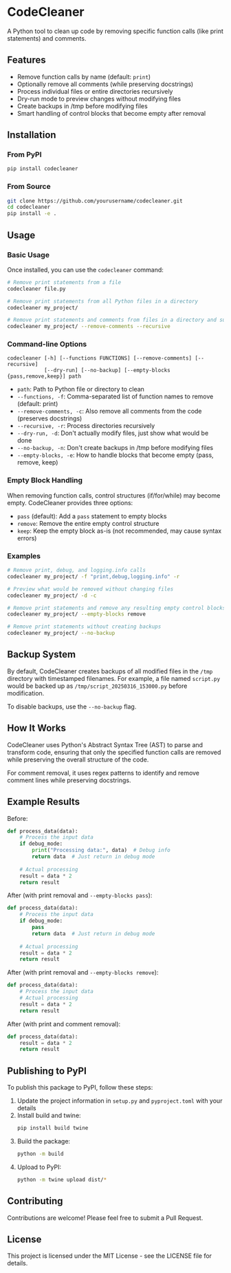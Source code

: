 # CodeCleaner

A Python tool to clean up code by removing specific function calls (like print statements) and comments.

## Features

- Remove function calls by name (default: `print`)
- Optionally remove all comments (while preserving docstrings)
- Process individual files or entire directories recursively
- Dry-run mode to preview changes without modifying files
- Create backups in /tmp before modifying files
- Smart handling of control blocks that become empty after removal

## Installation

### From PyPI

```bash
pip install codecleaner
```

### From Source

```bash
git clone https://github.com/yourusername/codecleaner.git
cd codecleaner
pip install -e .
```

## Usage

### Basic Usage

Once installed, you can use the `codecleaner` command:

```bash
# Remove print statements from a file
codecleaner file.py

# Remove print statements from all Python files in a directory
codecleaner my_project/

# Remove print statements and comments from files in a directory and subdirectories
codecleaner my_project/ --remove-comments --recursive
```

### Command-line Options

```
codecleaner [-h] [--functions FUNCTIONS] [--remove-comments] [--recursive] 
            [--dry-run] [--no-backup] [--empty-blocks {pass,remove,keep}] path
```

- `path`: Path to Python file or directory to clean
- `--functions, -f`: Comma-separated list of function names to remove (default: print)
- `--remove-comments, -c`: Also remove all comments from the code (preserves docstrings)
- `--recursive, -r`: Process directories recursively
- `--dry-run, -d`: Don't actually modify files, just show what would be done
- `--no-backup, -n`: Don't create backups in /tmp before modifying files
- `--empty-blocks, -e`: How to handle blocks that become empty (pass, remove, keep)

### Empty Block Handling

When removing function calls, control structures (if/for/while) may become empty. CodeCleaner provides three options:

- `pass` (default): Add a `pass` statement to empty blocks
- `remove`: Remove the entire empty control structure
- `keep`: Keep the empty block as-is (not recommended, may cause syntax errors)

### Examples

```bash
# Remove print, debug, and logging.info calls
codecleaner my_project/ -f "print,debug,logging.info" -r

# Preview what would be removed without changing files
codecleaner my_project/ -d -c

# Remove print statements and remove any resulting empty control blocks
codecleaner my_project/ --empty-blocks remove

# Remove print statements without creating backups
codecleaner my_project/ --no-backup
```

## Backup System

By default, CodeCleaner creates backups of all modified files in the `/tmp` directory with timestamped filenames. For example, a file named `script.py` would be backed up as `/tmp/script_20250316_153000.py` before modification.

To disable backups, use the `--no-backup` flag.

## How It Works

CodeCleaner uses Python's Abstract Syntax Tree (AST) to parse and transform code, ensuring that only the specified function calls are removed while preserving the overall structure of the code. 

For comment removal, it uses regex patterns to identify and remove comment lines while preserving docstrings.

## Example Results

Before:
```python
def process_data(data):
    # Process the input data
    if debug_mode:
        print("Processing data:", data)  # Debug info
        return data  # Just return in debug mode
    
    # Actual processing
    result = data * 2
    return result
```

After (with print removal and `--empty-blocks pass`):
```python
def process_data(data):
    # Process the input data
    if debug_mode:
        pass
        return data  # Just return in debug mode
    
    # Actual processing
    result = data * 2
    return result
```

After (with print removal and `--empty-blocks remove`):
```python
def process_data(data):
    # Process the input data
    # Actual processing
    result = data * 2
    return result
```

After (with print and comment removal):
```python
def process_data(data):
    result = data * 2
    return result
```

## Publishing to PyPI

To publish this package to PyPI, follow these steps:

1. Update the project information in `setup.py` and `pyproject.toml` with your details
2. Install build and twine:
   ```bash
   pip install build twine
   ```
3. Build the package:
   ```bash
   python -m build
   ```
4. Upload to PyPI:
   ```bash
   python -m twine upload dist/*
   ```

## Contributing

Contributions are welcome! Please feel free to submit a Pull Request.

## License

This project is licensed under the MIT License - see the LICENSE file for details.

